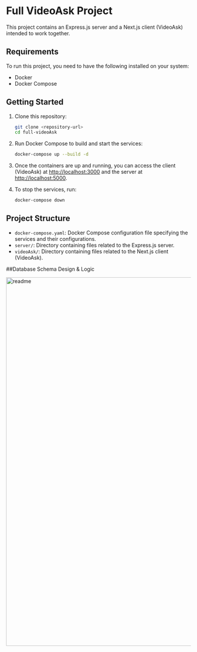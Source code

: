 # Full VideoAsk Project

This project contains an Express.js server and a Next.js client (VideoAsk) intended to work together.

## Requirements

To run this project, you need to have the following installed on your system:

- Docker
- Docker Compose

## Getting Started

1. Clone this repository:

    ```bash
    git clone <repository-url>
    cd full-videoAsk
    ```

2. Run Docker Compose to build and start the services:

    ```bash
    docker-compose up --build -d
    ```

3. Once the containers are up and running, you can access the client (VideoAsk) at [http://localhost:3000](http://localhost:3000) and the server at [http://localhost:5000](http://localhost:5000).

4. To stop the services, run:

    ```bash
    docker-compose down
    ```

## Project Structure

- `docker-compose.yaml`: Docker Compose configuration file specifying the services and their configurations.
- `server/`: Directory containing files related to the Express.js server.
- `videoAsk/`: Directory containing files related to the Next.js client (VideoAsk).

##Database Schema Design & Logic

<img width="1004" alt="readme" src="https://github.com/eelmoham/videoAsk/assets/93978869/8222e617-0a81-483a-ab3c-0c9abcf56035">
